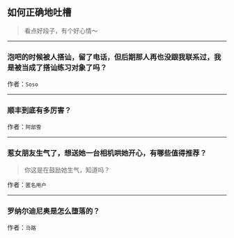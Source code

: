 ## 如何正确地吐槽

> 看点好段子，有个好心情～


 
---

### 泡吧的时候被人搭讪，留了电话，但后期那人再也没跟我联系过，我是被当成了搭讪练习对象了吗？

> 


作者：`Soso`

---

### 顺丰到底有多厉害？

> 


作者：`阿部雪`

---

### 惹女朋友生气了，想送她一台相机哄她开心，有哪些值得推荐？

> 你这是在鼓励她生气，知道吗？


作者：`匿名用户`

---

### 罗纳尔迪尼奥是怎么堕落的？

> 


作者：`马路`